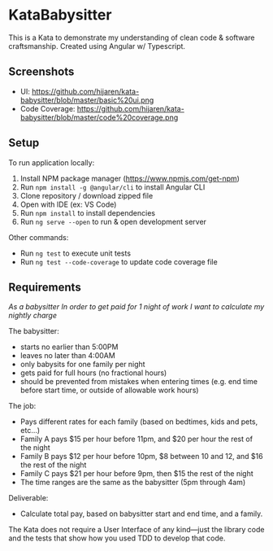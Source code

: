# KataBabysitter

This is a Kata to demonstrate my understanding of clean code & software craftsmanship. Created using Angular w/ Typescript.

## Screenshots
- UI: https://github.com/hijaren/kata-babysitter/blob/master/basic%20ui.png
- Code Coverage: https://github.com/hijaren/kata-babysitter/blob/master/code%20coverage.png

## Setup

To run application locally:
1. Install NPM package manager (https://www.npmjs.com/get-npm)
2. Run `npm install -g @angular/cli` to install Angular CLI
3. Clone repository / download zipped file
4. Open with IDE (ex: VS Code)
5. Run `npm install` to install dependencies
6. Run `ng serve --open` to run & open development server

Other commands:
- Run `ng test` to execute unit tests
- Run `ng test --code-coverage` to update code coverage file

## Requirements

_As a babysitter
In order to get paid for 1 night of work
I want to calculate my nightly charge_

The babysitter:
- starts no earlier than 5:00PM
- leaves no later than 4:00AM
- only babysits for one family per night
- gets paid for full hours (no fractional hours)
- should be prevented from mistakes when entering times (e.g. end time before start time, or outside of allowable work hours)

The job:
- Pays different rates for each family (based on bedtimes, kids and pets, etc...)
- Family A pays $15 per hour before 11pm, and $20 per hour the rest of the night
- Family B pays $12 per hour before 10pm, $8 between 10 and 12, and $16 the rest of the night
- Family C pays $21 per hour before 9pm, then $15 the rest of the night
- The time ranges are the same as the babysitter (5pm through 4am)

Deliverable:
- Calculate total pay, based on babysitter start and end time, and a family.

The Kata does not require a User Interface of any kind—just the library code and the tests that show how you used TDD to develop that code.
